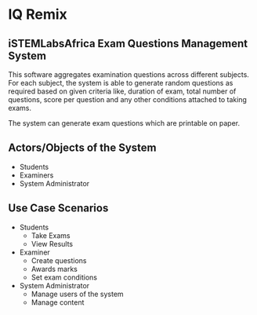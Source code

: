 # IQ Remix

## iSTEMLabsAfrica Exam Questions Management System
This software aggregates examination questions across different subjects. For each subject, the system is able to generate random questions as required based on given criteria like, duration of exam, total number of questions, score per question and any other conditions attached to taking exams.

The system can generate exam questions which are printable on paper.



## Actors/Objects of the System
* Students
* Examiners
* System Administrator


## Use Case Scenarios
* Students
  * Take Exams
  * View Results
* Examiner
  * Create questions
  * Awards marks
  * Set exam conditions
* System Administrator
  * Manage users of the system
  * Manage content